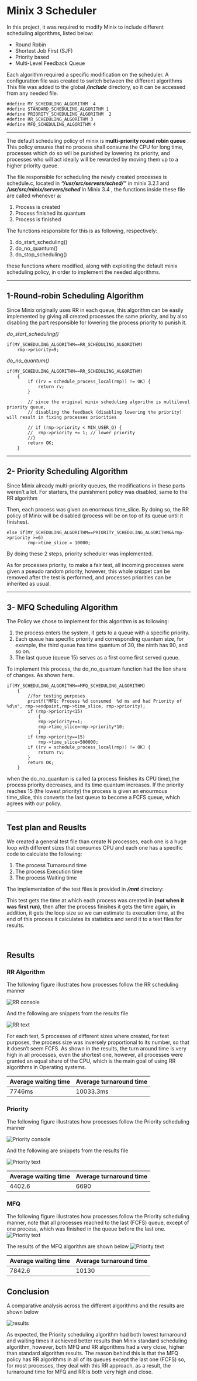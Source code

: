 Minix 3 Scheduler
===

In this project, it was required to modify Minix to include different scheduling algorithms, listed below:
- Round Robin
- Shortest Job First (SJF)
- Priority based
- Multi-Level Feedback Queue
  
Each algorithm required a specific modification on the scheduler. A configuration file was created to switch between the different algorithms
This file was added to the global ***/include*** directory, so it can be accessed from any needed file.

```
#define MY_SCHEDULING_ALGORITHM  4
#define STANDARD_SCHEDULING_ALGORITHM 1
#define PRIORITY_SCHEDULING_ALGORITHM  2
#define RR_SCHEDULING_ALGORITHM 3
#define MFQ_SCHEDULING_ALGORITHM 4
```



---

The default scheduling policy of minix is **multi-priority round robin queue** . This policy ensures that no process shall consume the CPU for long time, processes which do so will be punished by lowering its priority, and processes who will act ideally will be rewarded by moving them up to a higher priority queue.

The file responsible for scheduling the newly created processes is schedule.c, located in ***“/usr/src/servers/sched/”***  in minix 3.2.1 and ***/usr/src/minix/servers/sched*** in Minix 3.4 , the functions inside these file are called whenever a:
1. Process is created
2. Process finished its quantum
3. Process is finished
   
The functions responsible for this is as following, respectively:
1.	do_start_scheduling()
2.	do_no_quantum()
3.	do_stop_scheduling()

these functions where modified, along with exploiting the default minix scheduling policy, in order to implement the needed algorithms.

---

1-Round-robin Scheduling Algorithm
---
Since Minix originally uses RR in each queue, this algorithm can be easily implemented by giving all created processes the same priority, and by also disabling the part responsible for lowering the process priority to punish it.

*do_start_scheduling()*
```
if(MY_SCHEDULING_ALGORITHM==RR_SCHEDULING_ALGORITHM)
    rmp->priority=9;     
```
*do_no_quantum()*
```	
if(MY_SCHEDULING_ALGORITHM==RR_SCHEDULING_ALGORITHM)
	{
		if ((rv = schedule_process_local(rmp)) != OK) {
			return rv;
		}

		// since the original minix scheduling algorithm is multilevel priority queue,
		// disabling the feedback (disabling lowering the priority) will result in fixing processes priorities

		// if (rmp->priority < MIN_USER_Q) {
		//	rmp->priority += 1; // lower priority 
		//} 
		return OK; 
	}

```
 


---
2- Priority Scheduling Algorithm
---
Since Minix already multi-priority queues, the modifications in these parts weren’t a lot. For starters, the punishment policy was disabled, same to the RR algorithm

Then, each process was given an enormous time_slice. By doing so, the RR policy of Minix will be disabled (process will be on top of its queue until it finishes).
```
else if(MY_SCHEDULING_ALGORITHM==PRIORITY_SCHEDULING_ALGORITHM&&rmp->priority >=6)
		rmp->time_slice = 10000;
```
 
By doing these 2 steps, priority scheduler was implemented.

As for processes priority, to make a fair test, all incoming processes were given a pseudo random priority, however, this whole snippet can be removed after the test is performed, and processes priorities can be inherited as usual. 

---
3- MFQ Scheduling Algorithm
---
The Policy we chose to implement for this algorithm is as following:
1. 	the process enters the system, it gets to a queue with a specific priority.
2. 	Each queue has specific priority and corresponding quantum size, for example, the third queue has time quantum of 30, the ninth has 90, and so on.
3.	The last queue (queue 15) serves as a first come first served queue.

To implement this process, the do_no_quantum function had the lion share of changes.
As shown here.
```
if(MY_SCHEDULING_ALGORITHM==MFQ_SCHEDULING_ALGORITHM)
	{
        //for testing purposes
		printf("MFQ: Process %d consumed  %d ms and had Priority of %d\n", rmp->endpoint,rmp->time_slice, rmp->priority);
		if (rmp->priority<15)
			{
			rmp->priority+=1;
			rmp->time_slice=rmp->priority*10;
			}
		if (rmp->priority==15)
			rmp->time_slice=500000;
		if ((rv = schedule_process_local(rmp)) != OK) {
			return rv;
		}
		return OK; 
	}
```
  when the do_no_quantum is called (a process finishes its CPU time),the process priority decreases, and its time quantum increases. If the priority reaches 15 (the lowest priority) the process is given an enourmous time_slice, this converts the last queue to  become a FCFS queue, which agrees with our policy. 

--- 
Test plan and Reuslts
---
We created a general test file than create N processes, each one is a huge loop with different sizes that consumes CPU and each one has a specific code to calculate the following:
1.	The process Turnaround time
2.	The process Execution time
3.	The process Waiting time

The implementation of the test files is provided in  ***/mnt*** directory:

This test gets the time at which each process was created in **(not when it was first run)**, then after the process finishes it gets the time again, in addition, it gets the loop size so we can estimate its execution time, at the end of this process it calculates its statistics and send it to a text files for results.

 
## Results

### RR Algorithm
The following figure illustrates how processes follow the RR scheduling manner

![RR console](images/RRconsole.jpg)

And the following are snippets from the results file

![RR text](images/RRimage.png)

For each test, 5 processes of different sizes where created, for test purposes, the process size was inversely proportional to its number, so that it doesn’t seem FCFS.
As shown in the results, the turn around time is very high in all processes, even the shortest one, however, all processes were granted an equal share of the CPU, which is the main goal of using RR algorithms in Operating systems.

|	Average waiting time|	Average turnaround time|
| ----------- | ----------- |
|7746ms 		  |		10033.3ms |


### Priority
The following figure illustrates how processes follow the Priority scheduling manner

![Priority console](images/Priorityconsole.png)

And the following are snippets from the results file

![Priority text](images/Priorityimage.png)

|Average waiting time|Average turnaround time|
| - | - |
|4402.6|	6690|


### MFQ
The following figure illustrates how processes follow the Priority scheduling manner, note that all processes reached to the last (FCFS) queue, except of one process, which was finished in the queue before the last one.
![Priority text](images/MFQconsole.png)


The results of the MFQ algorithm are shown below
![Priority text](images/Priorityimage.png)
  
|Average waiting time|Average turnaround time|
| - | - |
|7842.6|	10130|



## Conclusion
A comparative analysis across the different algorithms and the results  are shown below	

![results](images/results.JPG)

As expected, the Priority scheduling algorithm had both lowest turnaround and waiting times it achieved better results than Minix standard scheduling algorithm, however, both MFQ and RR algorithms had a very close, higher than standard algorithm results. The reason behind this is that the MFQ policy has RR algorithms in all of its queues except the last one (FCFS) so, for most processes, they deal with this RR approach, as a result, the turnaround time for MFQ and RR is both very high and close.


